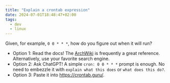 ```yaml
---
title: "Explain a crontab expression"
date: 2024-07-01T18:48:47+02:00
tags:
  - dev
  - linux
---
```


Given, for example, `0 0 * * *`, how do you figure out when it will run?

<!--more-->

- Option 1: Read the docs! The [ArchWiki](https://wiki.archlinux.org/title/Cron)
  is frequently a great reference. Alternatively, use your favorite search
  engine.
- Option 2: Ask ChatGPT! A simple `cron: 0 0 * * *` prompt is enough. No need
  to embezzle it with `explain what this does` or `what does this do?`.
- Option 3: Paste it into https://crontab.guru/.
